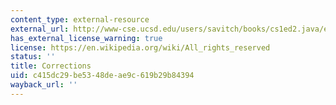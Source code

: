 ```yaml
---
content_type: external-resource
external_url: http://www-cse.ucsd.edu/users/savitch/books/cs1ed2.java/errata.html
has_external_license_warning: true
license: https://en.wikipedia.org/wiki/All_rights_reserved
status: ''
title: Corrections
uid: c415dc29-be53-48de-ae9c-619b29b84394
wayback_url: ''
---
```

